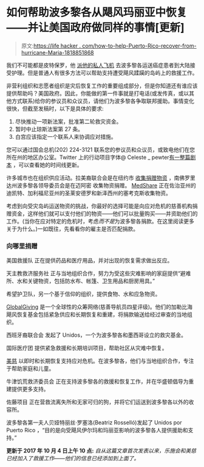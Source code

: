 # 如何帮助波多黎各从飓风玛丽亚中恢复——并让美国政府做同样的事情[更新]

> 原文:[https://life hacker . com/how-to-help-Puerto-Rico-recover-from-hurricane-Maria-1818851868](https://lifehacker.com/how-to-help-puerto-rico-recover-from-hurricane-maria-1818851868)

我们不可能都是皮特保罗，他 [派他的私人飞机](http://www.cnn.com/2017/09/27/health/pitbull-sends-plane-for-cancer-patients-trnd/index.html) 去波多黎各运送癌症患者到大陆接受护理。但是普通人有很多方法可以帮助支持遭受飓风蹂躏的岛屿上的救援工作。

非营利组织和志愿者组织是灾后恢复工作的重要组成部分，但是你知道还有谁应该提供帮助吗？美国政府。因此，你能做的第一件事就是打电话(或发传真，或以其他方式联系)给你的参议员和众议员，请他们为波多黎各争取联邦援助。事情变化很快，但截至发稿时，以下是具体的要求:

1.  尽快推动一项新法案，批准第二轮救灾资金。
2.  暂时中止琼斯法案第 27 条。
3.  白宫应该指定一个联系人来协调应对措施。

您可以通过国会总机(202) 224-3121 联系您的参议员和众议员，或致电他们在您所在州的地区办公室。Twitter 上的行动项目字体@ Celeste _ pewter[有一整篇剧本](https://twitter.com/Celeste_pewter/status/912799757617135616) ，可以查看她的时间线更新。

许多城市也在组织供应活动。拉美裔联合会是在纽约市 [收集捐赠物资](http://www1.nyc.gov/nyc-resources/service/7104/donate-critically-needed-items-for-hurricane-relief-in-puerto-rico) ，南佛罗里达州波多黎各领导委员会是在迈阿密 收集物资捐赠。 [MedShare](http://www.medshare.org/hurricane-relief/) 正在佐治亚州的迪凯特、加利福尼亚州的圣莱安德罗和新泽西州的塞考克斯收集物资。

考虑到向受灾岛屿运送物资的挑战，你最好的选择可能是向应对危机的慈善机构捐赠资金，这样他们就可以支付他们的物资——他们可以批量购买——并资助他们的工作。(当你在应对特定的危机时，考虑*而不是*为波多黎各捐款。在这里阅读更多关于为什么。)一如既往，先看看你的雇主是否匹配捐款。

### 向哪里捐赠

美国救援队 正在提供药品和医疗用品，并对出现的恢复需求做出反应。

天主教救济服务社 正与当地组织合作，努力为受这些灾难影响的家庭提供“避难所、水和关键物资，包括防水布、帐篷、卫生用品和厨房用具。”

希望护卫队，另一个基于信仰的组织，提供食物、水和应急物资。

[GlobalGiving](https://www.globalgiving.org/projects/hurricane-maria-caribbean-relief-fund/) 是一个全球性的众筹网络(慈善导航员四星评级)。他们的加勒比海飓风恢复基金包括紧急供应和长期恢复和重建，将捐款输送给经过审查的当地组织。

西班牙裔联合会 发起了 Unidos，一个为波多黎各和墨西哥设立的救灾基金。

国际医疗团 提供紧急救援和长期培训项目，帮助社区从灾难中恢复。

[美慈](https://www.mercycorps.org/donate/urgent-send-relief-devastated-puerto-rico) 以即时和长期恢复支持应对危机。在波多黎各，他们与当地组织合作，专注于帮助家庭和儿童。

牛津饥荒救济委员会 正在支持波多黎各的救援和恢复工作，并在华盛顿倡导为重建提供更多支持。

佐藤项目 正在营救流离失所和无家可归的狗，并将它们运送到波多黎各以外的收容所。

波多黎各第一夫人贝娅特丽丝·罗塞洛(Beatriz Rosselló)发起了 Unidos por Puerto Rico ，“目的是向受飓风伊尔玛和玛丽亚影响的波多黎各人提供援助和支持。”

**更新于 2017 年 10 月 4 日上午 10 点:** *自从这篇文章首次发表以来，乐施会和美慈已经加入了救援工作——他们的信息已经添加到上面了。*